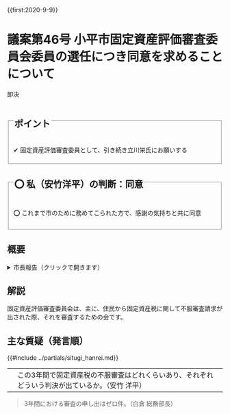 {{first:2020-9-9}}
# 議案第46号 小平市固定資産評価審査委員会委員の選任につき同意を求めることについて

<i class="fa fa-gavel" aria-hidden="true"></i> 即決

<fieldset class="point">
  <legend>
    <h2 class="point"> ポイント </h2>
  </legend>
  <p class="point">✔ 固定資産評価審査委員として、引き続き立川栄氏にお願いする</p>
</fieldset>

<fieldset class="sanpi">
  <legend>
    <h2 class="sanpi">⭕️ 私（安竹洋平）の判断：同意 </h2>
  </legend>
  <p class="sanpi OK">⭕️ これまで市のために務めてこられた方で、感謝の気持ちと共に同意</p>
</fieldset>

## 概要

<details>
<summary>市長報告（クリックで開きます）</summary>

> 現固定資産評価審査委員会委員であります立川 栄氏が、来る9月30日をもちまして任期満了となりますが、引き続き委員として、お願いいたしたいと考えております。

</details>

## 解説
固定資産評価審査委員会は、主に、住民から固定資産税に関して不服審査請求が出された際、それを審査するための会です。

## 主な質疑（発言順）
{{#include ../partials/situgi_hanrei.md}}

<table class="qanda"><tr><td><i class="fa fa-question-circle hitori yasutake" aria-label="安竹による質問"></i></td><td>
この3年間で固定資産税の不服審査はどれくらいあり、それぞれどういう判決が出ているか。（安竹 洋平）
</td></tr></table>

> 3年間における審査の申し出はゼロ件。（白倉 総務部長）
